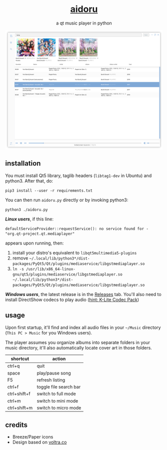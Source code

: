 <h1 align="center"><a href="https://fw.neocities.org/aidoru.html">aidoru</a></h1>

<p align="center">a qt music player in python</p>

<p align="center">
<img src="./img/main.png" alt="music player in playing album mode"/>
</p>

## installation

You must install Qt5 library, taglib headers (`libtag1-dev` in Ubuntu) and python3. After that, do:

```
pip3 install --user -r requirements.txt
```

You can then run `aidoru.py` directly or by invoking python3:

```
python3 ./aidoru.py
```

***Linux users***, if this line:

```
defaultServiceProvider::requestService(): no service found for - "org.qt-project.qt.mediaplayer"
```

appears upon running, then:

 1. install your distro's equivalent to `libqt5multimedia5-plugins`
 2. remove `~/.local/lib/python3*/dist-packages/PyQt5/Qt/plugins/mediaservice/libgstmediaplayer.so`
 3. `ln -s /usr/lib/x86_64-linux-gnu/qt5/plugins/mediaservice/libgstmediaplayer.so ~/.local/lib/python3*/dist-packages/PyQt5/Qt/plugins/mediaservice/libgstmediaplayer.so`

***Windows users***, the latest release is in the [Releases](https://github.com/ffwff/aidoru/releases) tab. You'll also need to install  DirectShow codecs to play audio ([hint: K-Lite Codec Pack](https://www.codecguide.com/download_k-lite_codec_pack_basic.htm))


## usage

Upon first startup, it'll find and index all audio files in your `~/Music` directory (`This PC > Music` for you Windows users).

The player assumes you organize albums into separate folders in your music directory, it'll also automatically locate cover art in those folders.


shortcut     | action
-------------|--------
ctrl+q       | quit
space        | play/pause song
F5           | refresh listing
ctrl+f       | toggle file search bar
ctrl+shift+f | switch to full mode
ctrl+m       | switch to mini mode
ctrl+shift+m | switch to micro mode

## credits

- Breeze/Paper icons
- Design based on [voltra.co](https://voltra.co/)
